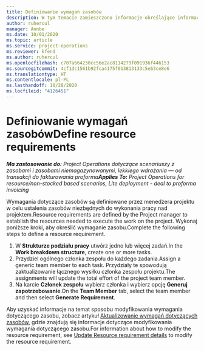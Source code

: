 ```yaml
---
title: Definiowanie wymagań zasobów
description: W tym temacie zamieszczono informacje określające informację wymagania zasobów.
author: ruhercul
manager: Annbe
ms.date: 10/01/2020
ms.topic: article
ms.service: project-operations
ms.reviewer: kfend
ms.author: ruhercul
ms.openlocfilehash: c707a664230cc56e2ac8114279f091936f446153
ms.sourcegitcommit: 4cf1dc1561b92fca4175f0b3813133c5e63ce8e6
ms.translationtype: HT
ms.contentlocale: pl-PL
ms.lasthandoff: 10/28/2020
ms.locfileid: "4126451"
---
```

# <a name="define-resource-requirements"></a><span data-ttu-id="e7d9e-103">Definiowanie wymagań zasobów</span><span class="sxs-lookup"><span data-stu-id="e7d9e-103">Define resource requirements</span></span>

<span data-ttu-id="e7d9e-104">_**Ma zastosowanie do:** Project Operations dotyczące scenariuszy z zasobami i zasobami niemagazynowanymi, lekkiego wdrażania — od transakcji do fakturowania proforma_</span><span class="sxs-lookup"><span data-stu-id="e7d9e-104">_**Applies To:** Project Operations for resource/non-stocked based scenarios, Lite deployment - deal to proforma invoicing_</span></span>

<span data-ttu-id="e7d9e-105">Wymagania dotyczące zasobów są definiowane przez menedżera projektu w celu ustalenia zasobów niezbędnych do wykonania pracy nad projektem.</span><span class="sxs-lookup"><span data-stu-id="e7d9e-105">Resource requirements are defined by the Project manager to establish the resources needed to execute the work on the project.</span></span> <span data-ttu-id="e7d9e-106">Wykonaj poniższe kroki, aby określić wymaganie zasobu.</span><span class="sxs-lookup"><span data-stu-id="e7d9e-106">Complete the following steps to define a resource requirement.</span></span>

1.  <span data-ttu-id="e7d9e-107">W **Strukturze podziału pracy** utwórz jedno lub więcej zadań.</span><span class="sxs-lookup"><span data-stu-id="e7d9e-107">In the **Work breakdown structure**, create one or more tasks.</span></span>
2.  <span data-ttu-id="e7d9e-108">Przydziel ogólnego członka zespołu do każdego zadania.</span><span class="sxs-lookup"><span data-stu-id="e7d9e-108">Assign a generic team member to each task.</span></span> <span data-ttu-id="e7d9e-109">Przydziały te spowodują zaktualizowanie łącznego wysiłku członka zespołu projektu.</span><span class="sxs-lookup"><span data-stu-id="e7d9e-109">The assignments will update the total effort of the project team member.</span></span>
3.  <span data-ttu-id="e7d9e-110">Na karcie **Członek zespołu** wybierz członka i wybierz opcję **Generuj zapotrzebowanie**.</span><span class="sxs-lookup"><span data-stu-id="e7d9e-110">On the **Team Member** tab, select the team member and then select **Generate Requirement**.</span></span>

<span data-ttu-id="e7d9e-111">Aby uzyskać informacje na temat sposobu modyfikowania wymagania dotyczącego zasobu, zobacz artykuł [Aktualizowanie wymagań dotyczących zasobów](define-resource-requirements.md), gdzie znajdują się informacje dotyczące modyfikowania wymagania dotyczącego zasobu.</span><span class="sxs-lookup"><span data-stu-id="e7d9e-111">For information about how to modify the resource requirement, see [Update Resource requirement details](define-resource-requirements.md) to modify the resource requirement.</span></span>